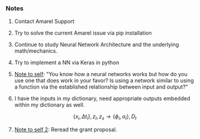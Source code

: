 ### Notes
1. Contact Amarel Support
2. Try to solve the current Amarel issue via pip installation 
3. Continue to study Neural Network Architecture and the underlying math/mechanics.
4. Try to implement a NN via Keras in python
5. <u>Note to self</u>: "You know how a neural networks works but how do you use one that does work in your favor? Is using a network similar to using a function via the established relationship between input and output?"
6. I have the inputs in my dictionary, need appropriate outputs embedded within my dictionary as well.

	```math 
	\left\{x_{i}, \Delta t_i\right\}, z_{l}, z_{s} \rightarrow \left\{\phi_{i}, \alpha_{i}\right\}, D_t 
	```

7. <u>Note to self 2</u>: Reread the grant proposal.